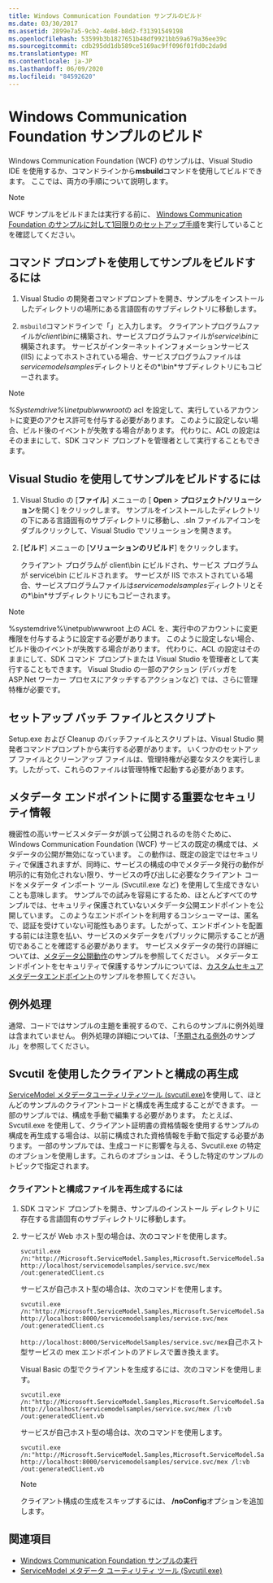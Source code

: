 ```yaml
---
title: Windows Communication Foundation サンプルのビルド
ms.date: 03/30/2017
ms.assetid: 2899e7a5-9cb2-4e8d-b8d2-f31391549198
ms.openlocfilehash: 53599b3b1827651b48df9921bb59a679a36ee39c
ms.sourcegitcommit: cdb295dd1db589ce5169ac9ff096f01fd0c2da9d
ms.translationtype: MT
ms.contentlocale: ja-JP
ms.lasthandoff: 06/09/2020
ms.locfileid: "84592620"
---
```

# <a name="building-the-windows-communication-foundation-samples"></a>Windows Communication Foundation サンプルのビルド

Windows Communication Foundation (WCF) のサンプルは、Visual Studio IDE を使用するか、コマンドラインから**msbuild**コマンドを使用してビルドできます。 ここでは、両方の手順について説明します。

> [!NOTE]
> WCF サンプルをビルドまたは実行する前に、 [Windows Communication Foundation のサンプルに対して1回限りのセットアップ手順](one-time-setup-procedure-for-the-wcf-samples.md)を実行していることを確認してください。

## <a name="to-build-the-sample-using-a-command-prompt"></a>コマンド プロンプトを使用してサンプルをビルドするには

1. Visual Studio の開発者コマンドプロンプトを開き、サンプルをインストールしたディレクトリの場所にある言語固有のサブディレクトリに移動します。

2. `msbuild`コマンドラインで「」と入力します。 クライアントプログラムファイルが*client\bin*に構築され、サービスプログラムファイルが*service\bin*に構築されます。 サービスがインターネットインフォメーションサービス (IIS) によってホストされている場合、サービスプログラムファイルは*servicemodelsamples*ディレクトリとその*\bin*サブディレクトリにもコピーされます。

> [!NOTE]
> *%Systemdrive%\inetpub\wwwroot*の acl を設定して、実行しているアカウントに変更のアクセス許可を付与する必要があります。 このように設定しない場合、ビルド後のイベントが失敗する場合があります。 代わりに、ACL の設定はそのままにして、SDK コマンド プロンプトを管理者として実行することもできます。

## <a name="to-build-the-sample-using-visual-studio"></a>Visual Studio を使用してサンプルをビルドするには

1. Visual Studio の [**ファイル**] メニューの [ **Open**  >  **プロジェクト/ソリューション**を開く] をクリックします。 サンプルをインストールしたディレクトリの下にある言語固有のサブディレクトリに移動し、.sln ファイルアイコンをダブルクリックして、Visual Studio でソリューションを開きます。

1. [**ビルド**] メニューの [**ソリューションのリビルド**] をクリックします。

   クライアント プログラムが client\bin にビルドされ、サービス プログラムが service\bin にビルドされます。 サービスが IIS でホストされている場合、サービスプログラムファイルは*servicemodelsamples*ディレクトリとその*\bin*サブディレクトリにもコピーされます。

> [!NOTE]
> %systemdrive%\inetpub\wwwroot 上の ACL を、実行中のアカウントに変更権限を付与するように設定する必要があります。 このように設定しない場合、ビルド後のイベントが失敗する場合があります。 代わりに、ACL の設定はそのままにして、SDK コマンド プロンプトまたは Visual Studio を管理者として実行することもできます。 Visual Studio の一部のアクション (デバッガを ASP.Net ワーカー プロセスにアタッチするアクションなど) では、さらに管理特権が必要です。

## <a name="setup-batch-files-and-scripts"></a>セットアップ バッチ ファイルとスクリプト
 Setup.exe および Cleanup のバッチファイルとスクリプトは、Visual Studio 開発者コマンドプロンプトから実行する必要があります。 いくつかのセットアップ ファイルとクリーンアップ ファイルは、管理特権が必要なタスクを実行します。したがって、これらのファイルは管理特権で起動する必要があります。

## <a name="important-security-information-about-metadata-endpoints"></a>メタデータ エンドポイントに関する重要なセキュリティ情報
 機密性の高いサービスメタデータが誤って公開されるのを防ぐために、Windows Communication Foundation (WCF) サービスの既定の構成では、メタデータの公開が無効になっています。 この動作は、既定の設定ではセキュリティで保護されますが、同時に、サービスの構成の中でメタデータ発行の動作が明示的に有効化されない限り、サービスの呼び出しに必要なクライアント コードをメタデータ インポート ツール (Svcutil.exe など) を使用して生成できないことも意味します。 サンプルでの試みを容易にするため、ほとんどすべてのサンプルでは、セキュリティ保護されていないメタデータ公開エンドポイントを公開しています。 このようなエンドポイントを利用するコンシューマーは、匿名で、認証を受けていない可能性もあります。したがって、エンドポイントを配置する前には注意を払い、サービスのメタデータをパブリックに開示することが適切であることを確認する必要があります。 サービスメタデータの発行の詳細については、[メタデータ公開動作](metadata-publishing-behavior.md)のサンプルを参照してください。 メタデータエンドポイントをセキュリティで保護するサンプルについては、[カスタムセキュアメタデータエンドポイント](custom-secure-metadata-endpoint.md)のサンプルを参照してください。

## <a name="exception-handling"></a>例外処理
 通常、コードではサンプルの主題を重視するので、これらのサンプルに例外処理は含まれていません。 例外処理の詳細については、「[予期される例外](expected-exceptions.md)のサンプル」を参照してください。

## <a name="regenerating-clients-and-configuration-with-svcutil"></a>Svcutil を使用したクライアントと構成の再生成
 [ServiceModel メタデータユーティリティツール (svcutil.exe)](../servicemodel-metadata-utility-tool-svcutil-exe.md)を使用して、ほとんどのサンプルのクライアントコードと構成を再生成することができます。 一部のサンプルでは、構成を手動で編集する必要があります。 たとえば、Svcutil.exe を使用して、クライアント証明書の資格情報を使用するサンプルの構成を再生成する場合は、以前に構成された資格情報を手動で指定する必要があります。 一部のサンプルでは、生成コードに影響を与える、Svcutil.exe の特定のオプションを使用します。これらのオプションは、そうした特定のサンプルのトピックで指定されます。

### <a name="to-regenerate-the-client-and-configuration-files"></a>クライアントと構成ファイルを再生成するには

1. SDK コマンド プロンプトを開き、サンプルのインストール ディレクトリに存在する言語固有のサブディレクトリに移動します。

2. サービスが Web ホスト型の場合は、次のコマンドを使用します。

    ```console
    svcutil.exe /n:"http://Microsoft.ServiceModel.Samples,Microsoft.ServiceModel.Samples" http://localhost/servicemodelsamples/service.svc/mex /out:generatedClient.cs
    ```

     サービスが自己ホスト型の場合は、次のコマンドを使用します。

    ```console
    svcutil.exe /n:"http://Microsoft.ServiceModel.Samples,Microsoft.ServiceModel.Samples" http://localhost:8000/servicemodelsamples/service.svc/mex /out:generatedClient.cs
    ```

     `http://localhost:8000/ServiceModelSamples/service.svc/mex`自己ホスト型サービスの mex エンドポイントのアドレスで置き換えます。

     Visual Basic の型でクライアントを生成するには、次のコマンドを使用します。

    ```console
    svcutil.exe /n:"http://Microsoft.ServiceModel.Samples,Microsoft.ServiceModel.Samples" http://localhost/servicemodelsamples/service.svc/mex /l:vb /out:generatedClient.vb
    ```

     サービスが自己ホスト型の場合は、次のコマンドを使用します。

    ```console
    svcutil.exe /n:"http://Microsoft.ServiceModel.Samples,Microsoft.ServiceModel.Samples" http://localhost:8000/servicemodelsamples/service.svc/mex /l:vb /out:generatedClient.vb
    ```

    > [!NOTE]
    > クライアント構成の生成をスキップするには、 **/noConfig**オプションを追加します。

## <a name="see-also"></a>関連項目

- [Windows Communication Foundation サンプルの実行](running-the-samples.md)
- [ServiceModel メタデータ ユーティリティ ツール (Svcutil.exe)](../servicemodel-metadata-utility-tool-svcutil-exe.md)
